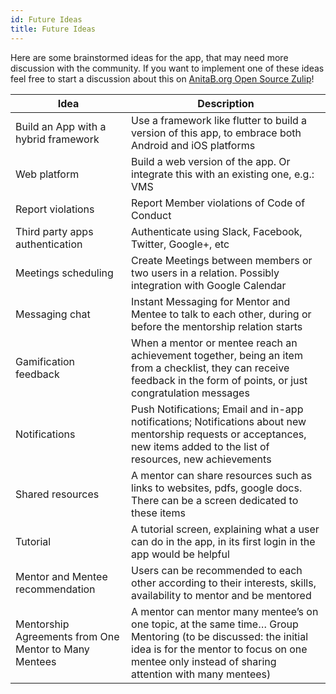 ```yaml
---
id: Future Ideas
title: Future Ideas
---
```


Here are some brainstormed ideas for the app, that may need more discussion with the community.
If you want to implement one of these ideas feel free to start a discussion about this on [AnitaB.org Open Source Zulip](https://anitab-org.zulipchat.com/)!

| Idea                                                  | Description                                                                                                                                                                                                         |
|-------------------------------------------------------|---------------------------------------------------------------------------------------------------------------------------------------------------------------------------------------------------------------------|
| Build an App with a hybrid framework                    | Use a framework like flutter to build a version of this app, to embrace both Android and iOS platforms                                                                                                              |
| Web platform                                          | Build a web version of the app. Or integrate this with an existing one, e.g.: VMS                                                                                                                                   |
| Report violations                                     | Report Member violations of Code of Conduct                                                                                                                                                                         |
| Third party apps authentication                       | Authenticate using Slack, Facebook, Twitter, Google+, etc                                                                                                                                                           |
| Meetings scheduling                                | Create Meetings between members or two users in a relation. Possibly integration with Google Calendar                                                                                                                                                                                    |
| Messaging chat                                        | Instant Messaging for Mentor and Mentee to talk to each other, during or before the mentorship relation starts                                                                                                      |
| Gamification feedback                                 | When a mentor or mentee reach an achievement together, being an item from a checklist, they can receive feedback in the form of points, or just congratulation messages                                             |
| Notifications                                         | Push Notifications; Email and in-app notifications; Notifications about new mentorship requests or acceptances, new items added to the list of resources, new achievements                                        |
| Shared resources                                      | A mentor can share resources such as links to websites, pdfs, google docs. There can be a screen dedicated to these items                                                                                           |
| Tutorial                                              | A tutorial screen, explaining what a user can do in the app, in its first login in the app would be helpful                                                                                                        |
| Mentor and Mentee recommendation                      | Users can be recommended to each other according to their interests, skills, availability to mentor and be mentored                                                                                                 |
| Mentorship Agreements from One Mentor to Many Mentees | A mentor can mentor many mentee’s on one topic, at the same time… Group Mentoring (to be discussed: the initial idea is for the mentor to focus on one mentee only instead of sharing attention with many mentees) |

